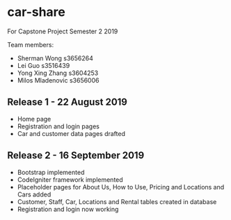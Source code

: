 # car-share
For Capstone Project Semester 2 2019

Team members:
- Sherman Wong s3656264
- Lei Guo s3516439
- Yong Xing Zhang s3604253
- Milos Mladenovic s3656006

## Release 1 - 22 August 2019
- Home page
- Registration and login pages
- Car and customer data pages drafted

## Release 2 - 16 September 2019
- Bootstrap implemented
- CodeIgniter framework implemented
- Placeholder pages for About Us, How to Use, Pricing and Locations and Cars added
- Customer, Staff, Car, Locations and Rental tables created in database
- Registration and login now working